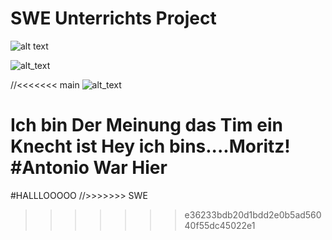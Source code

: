 # SWE Unterrichts Project 


![alt text](https://raptastisch.net/wp-content/uploads/2019/06/therealmoneyboy_17_6_2019_21_29_56_673-e1560799813329-800x445.jpg)

![alt_text](https://berliner-zeitung.imgix.net/2022/08/10/3c13610c-a7e3-4cde-8317-26b873a71311.jpeg?rect=81%2C0%2C689%2C459&w=1024&auto=format)

//<<<<<<< main
![alt_text](https://pbs.twimg.com/profile_images/1354145923220332544/-fI1GtwH_400x400.jpg)

Ich bin Der Meinung das Tim ein Knecht ist
Hey ich bins....Moritz!
#Antonio War Hier
=======

#HALLLOOOOO
//>>>>>>> SWE
>>>>>>> e36233bdb20d1bdd2e0b5ad56040f55dc45022e1
